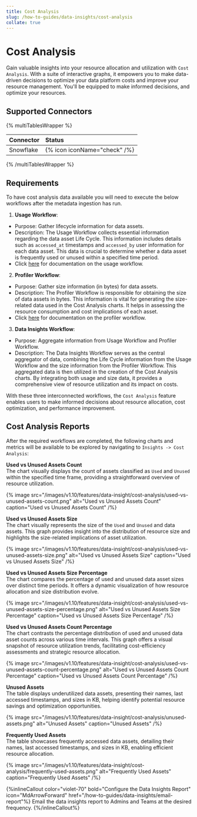 ```yaml
---
title: Cost Analysis
slug: /how-to-guides/data-insights/cost-analysis
collate: true
---
```


# Cost Analysis

Gain valuable insights into your resource allocation and utilization with `Cost Analysis`. With a suite of interactive graphs, it empowers you to make data-driven decisions to optimize your data platform costs and improve your resource management. You'll be equipped to make informed decisions, and optimize your resources.

## Supported Connectors
{% multiTablesWrapper %}

| Connector          | Status                       |
| :----------------- | :--------------------------- |
| Snowflake          | {% icon iconName="check" /%} |

{% /multiTablesWrapper %}

## Requirements
To have cost analysis data available you will need to execute the below workflows after the metadata ingestion has run.

1. **Usage Workflow**:
- Purpose: Gather lifecycle information for data assets.
- Description: The Usage Workflow collects essential information regarding the data asset Life Cycle. This information includes details such as `accessed_at` timestamps and `accessed_by` user information for each data asset. This data is crucial to determine whether a data asset is frequently used or unused within a specified time period.
- Click [here](/connectors/ingestion/workflows/usage) for documentation on the usage workflow.


2. **Profiler Workflow**:
- Purpose: Gather size information (in bytes) for data assets.
- Description: The Profiler Workflow is responsible for obtaining the size of data assets in bytes. This information is vital for generating the size-related data used in the Cost Analysis charts. It helps in assessing the resource consumption and cost implications of each asset.
- Click [here](/how-to-guides/data-quality-observability/profiler/workflow) for documentation on the profiler workflow.

3. **Data Insights Workflow**:
- Purpose: Aggregate information from Usage Workflow and Profiler Workflow.
- Description: The Data Insights Workflow serves as the central aggregator of data, combining the Life Cycle information from the Usage Workflow and the size information from the Profiler Workflow. This aggregated data is then utilized in the creation of the Cost Analysis charts. By integrating both usage and size data, it provides a comprehensive view of resource utilization and its impact on costs.

With these three interconnected workflows, the `Cost Analysis` feature enables users to make informed decisions about resource allocation, cost optimization, and performance improvement.

## Cost Analysis Reports
After the required workflows are completed, the following charts and metrics will be available to be explored by navigating to `Insights -> Cost Analysis`:

**Used vs Unused Assets Count**  
The chart visually displays the count of assets classified as `Used` and `Unused` within the specified time frame, providing a straightforward overview of resource utilization.

{% image
    src="/images/v1.10/features/data-insight/cost-analysis/used-vs-unused-assets-count.png"
    alt="Used vs Unused Assets Count"
    caption="Used vs Unused Assets Count"
 /%}

**Used vs Unused Assets Size**  
The chart visually represents the size of the `Used` and `Unused` and data assets. This graph provides insight into the distribution of resource size and highlights the size-related implications of asset utilization.

{% image
    src="/images/v1.10/features/data-insight/cost-analysis/used-vs-unused-assets-size.png"
    alt="Used vs Unused Assets Size"
    caption="Used vs Unused Assets Size"
 /%}

**Used vs Unused Assets Size Percentage**  
The chart compares the percentage of used and unused data asset sizes over distinct time periods. It offers a dynamic visualization of how resource allocation and size distribution evolve.

{% image
    src="/images/v1.10/features/data-insight/cost-analysis/used-vs-unused-assets-size-percentage.png"
    alt="Used vs Unused Assets Size Percentage"
    caption="Used vs Unused Assets Size Percentage"
 /%}

**Used vs Unused Assets Count Percentage**  
The chart contrasts the percentage distribution of used and unused data asset counts across various time intervals. This graph offers a visual snapshot of resource utilization trends, facilitating cost-efficiency assessments and strategic resource allocation.

{% image
    src="/images/v1.10/features/data-insight/cost-analysis/used-vs-unused-assets-count-percentage.png"
    alt="Used vs Unused Assets Count Percentage"
    caption="Used vs Unused Assets Count Percentage"
 /%}

**Unused Assets**  
The table displays underutilized data assets, presenting their names, last accessed timestamps, and sizes in KB, helping identify potential resource savings and optimization opportunities.

{% image
    src="/images/v1.10/features/data-insight/cost-analysis/unused-assets.png"
    alt="Unused Assets"
    caption="Unused Assets"
 /%}

**Frequently Used Assets**  
The table showcases frequently accessed data assets, detailing their names, last accessed timestamps, and sizes in KB, enabling efficient resource allocation.

{% image
    src="/images/v1.10/features/data-insight/cost-analysis/frequently-used-assets.png"
    alt="Frequently Used Assets"
    caption="Frequently Used Assets"
 /%}

{%inlineCallout
  color="violet-70"
  bold="Configure the Data Insights Report"
  icon="MdArrowForward"
  href="/how-to-guides/data-insights/email-report"%}
  Email the data insights report to Admins and Teams at the desired frequency.
{%/inlineCallout%}